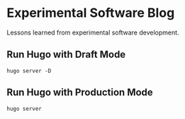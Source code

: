 # Experimental Software Blog

Lessons learned from experimental software development.

## Run Hugo with Draft Mode

```
hugo server -D
```

## Run Hugo with Production Mode

```
hugo server
```
